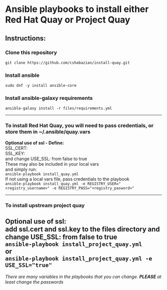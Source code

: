 # Ansible playbooks to install either Red Hat Quay or Project Quay

## Instructions:
### Clone this repository
`git clone https://github.com/cshabazian/install-quay.git`

### Install ansible
`sudo dnf -y install ansible-core`

### Install ansible-galaxy requirements
`ansible-galaxy install -r files/requirements.yml`

---

### To install Red Hat Quay, you will need to pass credentials, or store them in ~/.ansible/quay.vars
**Optional use of ssl - Define:**  
SSL_CERT:  
SSL_KEY:  
and change USE_SSL: from false to true  
These may also be included in your local vars  
and simply run:  
`ansible-playbook install_quay.yml`  
If not using a local vars file, pass credentials to the playbook  
`ansible-playbook install_quay.yml -e REGISTRY_USER="<registry_username>" -e REGISTRY_PASS="<registry_pasword>"`

--- 

### To install upstream project quay
**Optional use of ssl:**  
add ssl.cert and ssl.key to the files directory and change USE_SSL: from false to true  
`ansible-playbook install_project_quay.yml`  
or  
`ansible-playbook install_project_quay.yml -e USE_SSL="true"`
---
*There are many variables in the playbooks that you can change. **PLEASE** at least change the passwords*
